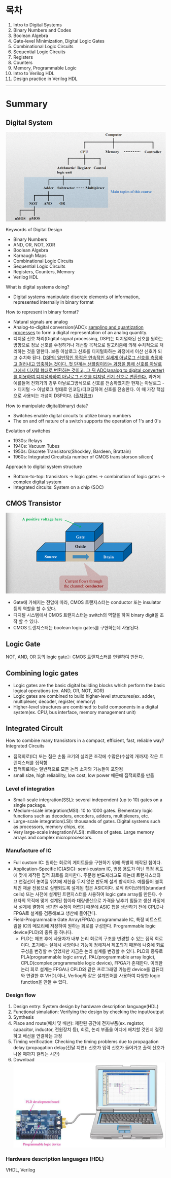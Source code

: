 # 목차
1. Intro to Digital Systems
2. Binary Numbers and Codes
3. Boolean Algebra
4. Gate-level Minimization, Digital Logic Gates
5. Combinational Logic Circuits
6. Sequential Logic Circuits
7. Registers
8. Counters
9. Memory, Programmable Logic
10. Intro to Verilog HDL
11. Design practice in Verilog HDL

---

# Summary
## Digital System
![](images/1.png)

Keywords of Digital Design
- Binary Numbers
- AND, OR, NOT, XOR
- Boolean Algebra
- Karnaugh Maps
- Combinational Logic Circuits
- Sequential Logic Circuits
- Registers, Counters, Memory
- Verilog HDL

What is digital systems doing?
- Digital systems manipulate discrete elements of information, represented internally in binary format

How to represent in binary format?
- Natural signals are analog
- Analog-to-digital conversion(ADC): <u>sampling and quantization processes</u> to form a digital representation of an analog quantity.
- 디지털 신호 처리(Digital signal processing, DSP)는 디지털화된 신호를 원하는 방향으로 정보 신호를 수정하거나 개선할 목적으로 알고리즘에 의해 수치적으로 처리하는 것을 말한다. 보통 아날로그 신호를 디지털화하는 과정에서 이산 신호가 되고 수치화 된다. <u>DSP의 일반적인 목적은 연속적인 실세계 아날로그 신호를 측정하고 걸러내고 압축하는 것이다. 첫 단계는 샘플링이라는 과정을 통해 신호를 아날로그에서 디지털 형태로 변환하는 것이고, 그 뒤 ADC(analog to digital converter)를 이용하여 디지털화하여 아날로그 신호를 디지털 전기 신호로 변환한다.</u> 과거에 예를들어 전화기의 경우 아날로그방식으로 신호를 전송하였지만 현재는 아날로그 -> 디지털 -> 아날로그 형태로 인코딩/디코딩하여 신호를 전송한다. 이 때 가장 핵심으로 사용되는 개념이 DSP이다. ([출처링크](https://ko.wikipedia.org/wiki/%EB%94%94%EC%A7%80%ED%84%B8_%EC%8B%A0%ED%98%B8_%EC%B2%98%EB%A6%AC]))

How to manipulate digital(binary) data?
- Switches enable digital circuits to utilize binary numbers
- The on and off nature of a switch supports the operation of 1's and 0's

Evolution of switches
- 1930s: Relays
- 1940s: Vacuum Tubes
- 1950s: Discrete Transistors(Shockley, Bardeen, Brattain)
- 1960s: Integrated Circuits(a number of CMOS transistorson silicon)

Approach to digital system structure
- Bottom-to-top: transistors -> logic gates -> combination of logic gates -> complex digital system
- Integrated circuits: System on a chip (SOC)

## CMOS Transistor
![](images/2.png)
- Gate에 가해지는 전압에 따라, CMOS 트랜지스터는 conductor 또는 insulator 등의 역할을 할 수 있다. 
- 디지털 시스템에서 CMOS 트랜지스터는 switch의 역할을 하여 binary digit을 조작 할 수 있다.
- CMOS 트랜지스터는 boolean logic gates를 구현하는데 사용된다.

## Logic Gate
NOT, AND, OR 등의 logic gate는 CMOS 트랜지스터를 연결하여 만든다.

## Combining logic gates
- Logic gates are the basic digital building blocks which perform the basic logical operations (ex. AND, OR, NOT, XOR)
- Logic gates are combined to build higher-level structures(ex. adder, multiplexer, decoder, register, memory)
- Higher-level structures are combined to build components in a digital system(ex. CPU, bus interface, memory management unit)

## Integrated Circult
How to combine many transistors in a compact, efficient, fast, reliable way?  Integrated Circuits
- 집적회로(IC) 또는 칩은 손톱 크기의 실리콘 조각에 수많은(수십억 개까지) 작은 트랜지스터를 집적함
- 집적회로에는 일반적으로 모든 논리 소자와 기능들이 포함됨
- small size, high reliability, low cost, low power 때문에 집적회로를 만듦

### Level of integration
- Small-scale integration(SSL): several independent (up to 10) gates on a single package.
- Medium-scale integration(MSI): 10 to 1000 gates. Elementary logic functions such as decoders, encoders, adders, multiplexers, etc.
- Large-scale integration(LSI): thousands of gates. Digital systems such as processors, memory chips, etc.
- Very large-scale integration(VLSI): millions of gates. Large memory arrays and complex microprocessors.

### Manufacture of IC
- Full custom IC: 원하는 회로의 게이트들을 구현하기 위해 특별히 제작된 칩이다.
- Application-Specific IC(ASIC): semi-custom IC, 범용 용도가 아닌 특정 용도에 맞게 제작된 집적 회로를 의미한다. 주문형 반도체라고도 하는데 트랜지스터와 그 연결선이 놓여질 위치에 제한을 두지 않은 반도체 설계 방식이다. 예를들어 블록체인 채굴 전용으로 실행되도록 설계된 칩은 ASIC이다. 로직 라이브러리(standard cells) 또는 사전에 설계된 트랜지스터를 사용하여 logic gate array를 만든다. 수요자의 목적에 맞게 설계된 칩이라 대량생산으로 가격을 낮추기 힘들고 생산 과정에서 설계에 결함이 생기면 수정이 어렵기 때문에 ASIC 칩을 생산하기 전에 CPLD나 FPGA로 설계를 검증해보고 생산에 들어간다.
- Field-Programmable Gate Array(FPGA): programmable IC, 특정 비트스트림을 IC의 메모리에 저장하여 원하는 회로를 구성한다. Programmable logic device(PLD)의 종류 중 하나다. 
  - PLD는 제조 후에 사용자가 내부 논리 회로의 구조를 변경할 수 있는 집적 회로이다. 초기에는 설계시 사양이나 기능이 정해져서 제조되기 때문에 나중에 회로 구성을 변경할 수 없었지만 지금은 논리 설계를 변경할 수 있다. PLD의 종류로 PLA(programmable logic array), PAL(programmable array logic), CPLD(complex programmable logic device), FPGA가 존재한다. 이러한 논리 회로 설계는 FPGA나 CPLD와 같은 프로그래밍 가능한 device를 컴퓨터와 연결한 후 VHDL이나, Verliog와 같은 설계언어를 사용하여 다양한 logic function을 만들 수 있다.

### Design flow
1. Design entry: System design by hardware description language(HDL)
2. Functional simulation: Verifying the design by checking the input/output
3. Synthesis
4. Place and route(배치 및 배선): 제한된 공간에 전자부품(ex. registor, capacitor, inductor, 전원장치 등), 회로, 논리 부품을 어디에 배치할 것인지 결정하고 배선을 연결하는 과정
5. Timing verification: Checking the timing problems due to propagation delay (propagation delay(전달 지연): 신호가 입력 신호가 들어가고 출력 신호가 나올 때까지 걸리는 시간)
6. Download
  ![](images/3.png)

### Hardware description languages (HDL)
VHDL, Verilog
